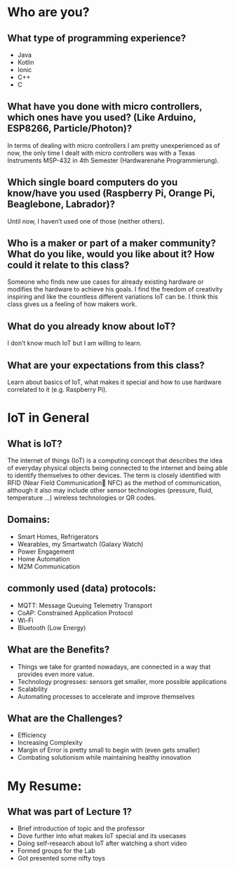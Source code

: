 # Who are you?

## What type of programming experience?
* Java
* Kotlin
* Ionic
* C++
* C

## What have you done with micro controllers, which ones have you used? (Like Arduino, ESP8266, Particle/Photon)?
In terms of dealing with micro controllers I am pretty unexperienced as of now, the only time I dealt with micro controllers was with a Texas Instruments MSP-432 in 4th Semester (Hardwarenahe Programmierung).

## Which single board computers do you know/have you used (Raspberry Pi, Orange Pi, Beaglebone, Labrador)? 
Until now, I haven’t used one of those (neither others).

## Who is a maker or part of a maker community? What do you like, would you like about it? How could it relate to this class?
Someone who finds new use cases for already existing hardware or modifies the hardware to achieve his goals. I find the freedom of creativity inspiring and like the countless different variations IoT can be. I think this class gives us a feeling of how makers work.

## What do you already know about IoT?
I don’t know much IoT but I am willing to learn.

## What are your expectations from this class?
Learn about basics of IoT, what makes it special and how to use hardware correlated to it (e.g. Raspberry Pi).

# IoT in General
## What is IoT?
The internet of things (IoT) is a computing concept that describes the idea of everyday physical objects being connected to the internet and being able to identify themselves to other devices. The term is closely identified with RFID (Near Field Communication NFC) as the method of communication, although it also may include other sensor technologies (pressure, fluid, temperature …) wireless technologies or QR codes.

## Domains:
* Smart Homes, Refrigerators
* Wearables, my Smartwatch (Galaxy Watch)
* Power Engagement
* Home Automation
* M2M Communication

## commonly used (data) protocols:
* MQTT: Message Queuing Telemetry Transport
* CoAP: Constrained Application Protocol
* Wi-Fi
* Bluetooth (Low Energy)

## What are the Benefits?
* Things we take for granted nowadays, are connected in a way that provides even more value.
* Technology progresses: sensors get smaller, more possible applications
* Scalability
* Automating processes to accelerate and improve themselves

## What are the Challenges?
* Efficiency
* Increasing Complexity
* Margin of Error is pretty small to begin with (even gets smaller)
* Combating solutionism while maintaining healthy innovation

# My Resume:
## What was part of Lecture 1?
* Brief introduction of topic and the professor
* Dove further into what makes IoT special and its usecases
* Doing self-research about IoT after watching a short video
* Formed groups for the Lab
* Got presented some nifty toys

